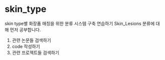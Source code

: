 # skin_type
skin type별 화장품 매칭을 위한 분류 시스템 구축 연습하기
Skin_Lesions 분류에 대해 먼저 공부합니다.

1. 관련 논문들 검색하기 
2. code 작성하기 
3. 관련 프로젝트들 검색하기 
